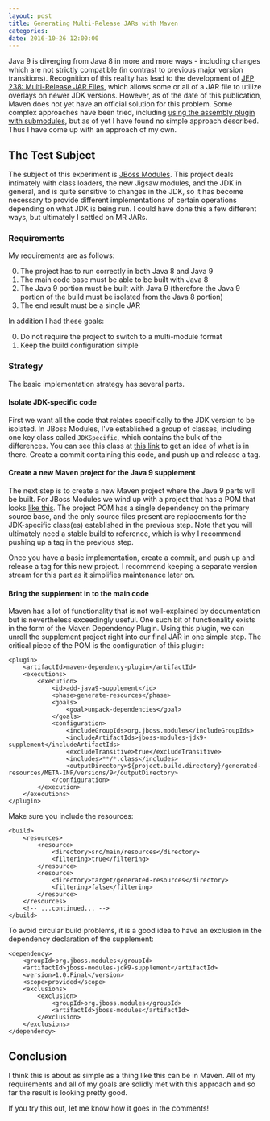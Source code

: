 ```yaml
---
layout: post
title: Generating Multi-Release JARs with Maven
categories: 
date: 2016-10-26 12:00:00
---
```


Java 9 is diverging from Java 8 in more and more ways - including changes which are not strictly compatible (in contrast to previous major version transitions).  Recognition of this reality has lead to the development of <a href="http://openjdk.java.net/jeps/238">JEP 238: Multi-Release JAR Files</a>, which allows some or all of a JAR file to utilize overlays on newer JDK versions.  However, as of the date of this publication, Maven does not yet have an official solution for this problem.  Some complex approaches have been tried, including <a href="https://github.com/hboutemy/maven-jep238/blob/master/multirelease/pom.xml#L21">using the assembly plugin with submodules</a>, but as of yet I have found no simple approach described.  Thus I have come up with an approach of my own.

## The Test Subject

The subject of this experiment is <a href="https://github.com/jboss-modules/jboss-modules">JBoss Modules</a>.  This project deals intimately with class loaders, the new Jigsaw modules, and the JDK in general, and is quite sensitive to changes in the JDK, so it has become necessary to provide different implementations of certain operations depending on what JDK is being run.  I could have done this a few different ways, but ultimately I settled on MR JARs.

### Requirements

My requirements are as follows:

0. The project has to run correctly in both Java 8 and Java 9
0. The main code base must be able to be built with Java 8
0. The Java 9 portion must be built with Java 9 (therefore the Java 9 portion of the build must be isolated from the Java 8 portion)
0. The end result must be a single JAR

In addition I had these goals:

0. Do not require the project to switch to a multi-module format
0. Keep the build configuration simple

### Strategy

The basic implementation strategy has several parts.

#### Isolate JDK-specific code

First we want all the code that relates specifically to the JDK version to be isolated.  In JBoss Modules, I've established a group of classes, including one key class called <code>JDKSpecific</code>, which contains the bulk of the differences.  You can see this class at <a href="https://github.com/jboss-modules/jboss-modules/blob/64cae3ca527d881cd7123e5f86624e89fc51c864/src/main/java/org/jboss/modules/JDKSpecific.java">this link</a> to get an idea of what is in there.  Create a commit containing this code, and push up and release a tag.

#### Create a new Maven project for the Java 9 supplement

The next step is to create a new Maven project where the Java 9 parts will be built.  For JBoss Modules we wind up with a project that has a POM that looks <a href="https://github.com/jboss-modules/jboss-modules-jdk9/blob/master/pom.xml">like this</a>.  The project POM has a single dependency on the primary source base, and the only source files present are replacements for the JDK-specific class(es) established in the previous step.  Note that you will ultimately need a stable build to reference, which is why I recommend pushing up a tag in the previous step.

Once you have a basic implementation, create a commit, and push up and release a tag for this new project.  I recommend keeping a separate version stream for this part as it simplifies maintenance later on.

#### Bring the supplement in to the main code

Maven has a lot of functionality that is not well-explained by documentation but is nevertheless exceedingly useful.  One such bit of functionality exists in the form of the Maven Dependency Plugin.  Using this plugin, we can unroll the supplement project right into our final JAR in one simple step.  The critical piece of the POM is the configuration of this plugin:

    <plugin>
        <artifactId>maven-dependency-plugin</artifactId>
        <executions>
            <execution>
                <id>add-java9-supplement</id>
                <phase>generate-resources</phase>
                <goals>
                    <goal>unpack-dependencies</goal>
                </goals>
                <configuration>
                    <includeGroupIds>org.jboss.modules</includeGroupIds>
                    <includeArtifactIds>jboss-modules-jdk9-supplement</includeArtifactIds>
                    <excludeTransitive>true</excludeTransitive>
                    <includes>**/*.class</includes>
                    <outputDirectory>${project.build.directory}/generated-resources/META-INF/versions/9</outputDirectory>
                </configuration>
            </execution>
        </executions>
    </plugin>

Make sure you include the resources:

    <build>
        <resources>
            <resource>
                <directory>src/main/resources</directory>
                <filtering>true</filtering>
            </resource>
            <resource>
                <directory>target/generated-resources</directory>
                <filtering>false</filtering>
            </resource>
        </resources>
        <!-- ...continued... -->
    </build>

To avoid circular build problems, it is a good idea to have an exclusion in the dependency declaration of the supplement:

    <dependency>
        <groupId>org.jboss.modules</groupId>
        <artifactId>jboss-modules-jdk9-supplement</artifactId>
        <version>1.0.Final</version>
        <scope>provided</scope>
        <exclusions>
            <exclusion>
                <groupId>org.jboss.modules</groupId>
                <artifactId>jboss-modules</artifactId>
            </exclusion>
        </exclusions>
    </dependency>

## Conclusion

I think this is about as simple as a thing like this can be in Maven.  All of my requirements and all of my goals are solidly met with this approach and so far the result is looking pretty good.

If you try this out, let me know how it goes in the comments!
